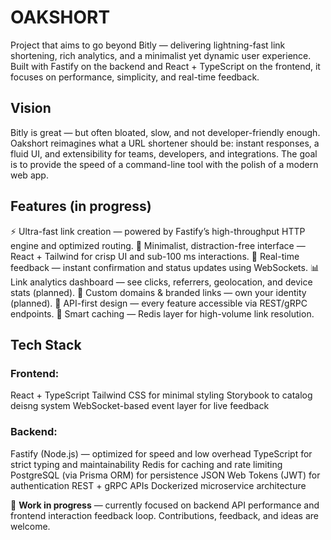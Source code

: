 # OAKSHORT

Project that aims to go beyond Bitly — delivering lightning-fast link shortening, rich analytics, and a minimalist yet dynamic user experience. Built with Fastify on the backend and React + TypeScript on the frontend, it focuses on performance, simplicity, and real-time feedback.

## Vision

Bitly is great — but often bloated, slow, and not developer-friendly enough. Oakshort reimagines what a URL shortener should be: instant responses, a fluid UI, and extensibility for teams, developers, and integrations. The goal is to provide the speed of a command-line tool with the polish of a modern web app.

## Features (in progress)

⚡ Ultra-fast link creation — powered by Fastify’s high-throughput HTTP engine and optimized routing.
🧩 Minimalist, distraction-free interface — React + Tailwind for crisp UI and sub-100 ms interactions.
🔁 Real-time feedback — instant confirmation and status updates using WebSockets.
📊 Link analytics dashboard — see clicks, referrers, geolocation, and device stats (planned).
🔐 Custom domains & branded links — own your identity (planned).
🔄 API-first design — every feature accessible via REST/gRPC endpoints.
🧠 Smart caching — Redis layer for high-volume link resolution.

## Tech Stack

### Frontend:
React + TypeScript
Tailwind CSS for minimal styling
Storybook to catalog deisng system
WebSocket-based event layer for live feedback

### Backend:
Fastify (Node.js) — optimized for speed and low overhead
TypeScript for strict typing and maintainability
Redis for caching and rate limiting
PostgreSQL (via Prisma ORM) for persistence
JSON Web Tokens (JWT) for authentication
REST + gRPC APIs
Dockerized microservice architecture


🚧 **Work in progress** — currently focused on backend API performance and frontend interaction feedback loop. Contributions, feedback, and ideas are welcome.
